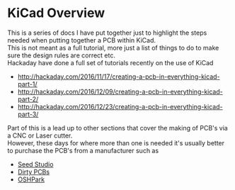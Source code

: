 # KiCad Overview

This is a series of docs I have put together just to highlight the steps needed when putting together a PCB within KiCad.<br>
This is not meant as a full tutorial, more just a list of things to do to make sure the design rules are correct etc.<br>
Hackaday have done a full set of tutorials recently on the use of KiCad

  * <http://hackaday.com/2016/11/17/creating-a-pcb-in-everything-kicad-part-1/>
  * <http://hackaday.com/2016/12/09/creating-a-pcb-in-everything-kicad-part-2/>
  * <http://hackaday.com/2016/12/23/creating-a-pcb-in-everything-kicad-part-3/>

Part of this is a lead up to other sections that cover the making of PCB's via a CNC or Laser cutter.<br>
However, these days for where more than one is needed it's usually better to purchase the PCB's from a manufacturer such as

  * [Seed Studio](https://www.seeedstudio.com/fusion_pcb.html)
  * [Dirty PCBs](http://dirtypcbs.com/store/pcbs)
  * [OSHPark](https://oshpark.com/)
